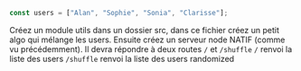 ```js
const users = ["Alan", "Sophie", "Sonia", "Clarisse"];
```

Créez un module utils dans un dossier src, dans ce fichier créez un petit algo qui mélange les users.
Ensuite créez un serveur node NATIF (comme vu précédemment).
Il devra répondre à deux routes `/` et `/shuffle`
`/` renvoi la liste des users
`/shuffle` renvoi la liste des users randomized
